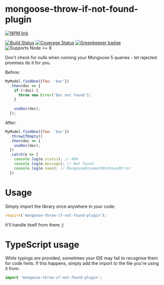 # mongoose-throw-if-not-found-plugin

[![NPM link](https://nodei.co/npm/mongoose-throw-if-not-found-plugin.svg?compact=true)](https://www.npmjs.com/package/mongoose-throw-if-not-found-plugin)

[![Build Status](https://travis-ci.org/Alorel/mongoose-find-or-throw-plugin.svg?branch=master)](https://travis-ci.org/Alorel/mongoose-find-or-throw-plugin)
[![Coverage Status](https://coveralls.io/repos/github/Alorel/mongoose-find-or-throw-plugin/badge.svg?branch=master)](https://coveralls.io/github/Alorel/mongoose-find-or-throw-plugin?branch=master)
[![Greenkeeper badge](https://badges.greenkeeper.io/Alorel/mongoose-find-or-throw-plugin.svg)](https://greenkeeper.io/)
![Supports Node >= 6](https://img.shields.io/badge/Node-%3E=6-brightgreen.svg)

Don't check for nulls when running your Mongoose 5 queries - let rejected promises do it for you.

Before:

```js
MyModel.findOne({foo: 'bar'})
  .then(doc => {
    if (!doc) {
      throw new Error('Doc not found');
    }
    
    useDoc(doc);
  });
```

After:

```js
MyModel.findOne({foo: 'bar'})
  .throwIfEmpty()
  .then(doc => {
    useDoc(doc);
  })
  .catch(e => {
    console.log(e.status); // 404
    console.log(e.message); // Not found
    console.log(e.name); // MongooseDocumentNotFoundError
  })
```

# Usage

Simply import the library once anywhere in your code:

```js
require('mongoose-throw-if-not-found-plugin');
```

It'll handle itself from there ;)

# TypeScript usage

While typings *are* provided, sometimes your IDE may fail to recognise them for code hints.
If this happens, simply add the import to the file you're using it from:

```typescript
import 'mongoose-throw-if-not-found-plugin';
```
